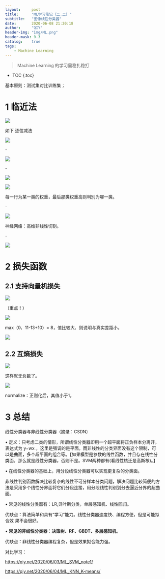 ```yaml
---
layout:     post
title:      "ML学习笔记（二.二）"
subtitle:   "图像线性分类器"
date:       2020-06-08 21:20:18
author:     "QIY"
header-img: "img/ML.png"
header-mask: 0.3 
catalog:    true
tags:
    - Machine Learning
---
```



> Machine Learning 的学习需稳扎稳打

* TOC
{:toc}


基本原则：测试集对比训练集；

# 1 临近法

![](/img/in-post/200608_classifier//8633c91db3e17d58fc19a1b082c39137.png)

如下 逐位减法

![](/img/in-post/200608_classifier//a04b963e7cab84e6a81e0efc3426258b.png)

\-

![](/img/in-post/200608_classifier//14dd1069ed97b1230639201a5cd82cf3.png)

\-

![](/img/in-post/200608_classifier//4695f0da2861e6f1f43dfa98998ac6c7.png)

![](/img/in-post/200608_classifier//df21750fcccc591d97c5721337e7fe41.png)

每一行为某一类的权重，最后那类权重高则判别为哪一类。

\-

![](/img/in-post/200608_classifier//c499ee95a09c6d8adb81e143bbae47f8.png)

神经网络：高维非线性切割。

\-

![](/img/in-post/200608_classifier//86f78edcbb08ea7a0d2e8cac66c9b002.png)

# 2 损失函数

## 2.1 支持向量机损失

![](/img/in-post/200608_classifier//90674bc95ab2c6323d7bb65ae4aaa65b.png)

（重点！）

![](/img/in-post/200608_classifier//7f6981897132be661de5649599218fca.png)

max（0，11-13+10）= 8，值比较大，则说明与真实差距小。

![](/img/in-post/200608_classifier//5755990dc81f9e18d91de135d80b15bc.png)

## 2.2 互熵损失

![](/img/in-post/200608_classifier//fc44685550f8e47a0435d6268bdfab0f.png)

这样就无负数了。

![](/img/in-post/200608_classifier//50ca5d0c3dffb0c4e6c795804bc7c1cd.png)

normalize：正则化后，其值小于1。

# 3 总结

线性分类器与非线性分类器（摘录：CSDN）

• 定义：只考虑二类的情形，所谓线性分类器即用一个超平面将正负样本分离开，表达式为
y=wx
。这里是强调的是平面。而非线性的分类界面没有这个限制，可以是曲面，多个超平面的组合等。【如果模型是参数的线性函数，并且存在线性分类面，那么就是线性分类器，否则不是。SVM两种都有(看线性核还是高斯核)。】

• 在线性分类器的基础上，用分段线性分类器可以实现更复杂的分类面。

非线性判别函数解决比较复杂的线性不可分样本分类问题，解决问题比较简便的方法是采用多个线性分界面将它们分段连接，用分段线性判别划分去逼近分界的超曲面。

• 常见的线性分类器有：LR,贝叶斯分类，单层感知机、线性回归。

优缺点：算法简单和具有“学习”能力。线性分类器速度快、编程方便，但是可能拟合效
果不会很好。

• **常见的非线性分类器：决策树、RF、GBDT、多层感知机**。

优缺点：非线性分类器编程复杂，但是效果拟合能力强。

对比学习：

<https://qiy.net/2020/06/03/ML_SVM_note1/>

<https://qiy.net/2020/06/04/ML_KNN_K-means/>
